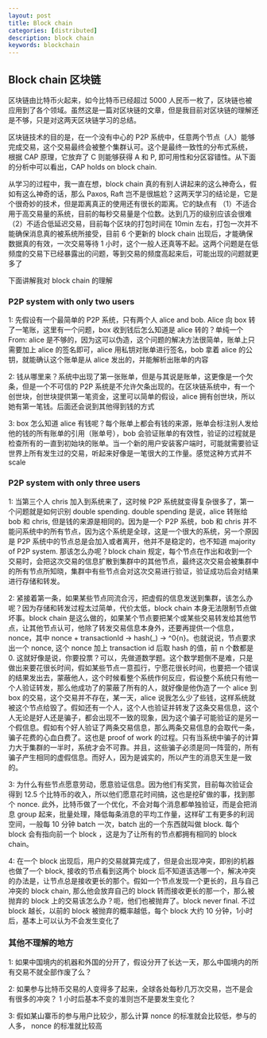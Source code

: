 ```yaml
---
layout: post
title: Block chain
categories: [distributed]
description: block chain
keywords: blockchain
---
```


## Block chain 区块链

区块链由比特币火起来，如今比特币已经超过 5000 人民币一枚了，区块链也被应用到了各个领域。虽然这是一篇对区块链的文章，但是我目前对区块链的理解还是不够，只是对这两天区块链学习的总结。

区块链技术的目的是，在一个没有中心的 P2P 系统中，任意两个节点（人）能够完成交易，这个交易最终会被整个集群认可。这个是最终一致性的分布式系统，
根据 CAP 原理，它放弃了 C 则能够获得 A 和 P, 即可用性和分区容错性。从下面的分析中可以看出，CAP holds on block chain.

从学习的过程中，我一直在想，block chain 真的有别人讲起来的这么神奇么，假如有这么神奇的话，那么 Paxos, Raft 岂不是很尴尬？这两天学习的结论是，它是个很奇妙的技术，但是距离真正的使用还有很长的距离。它的缺点有 （1）不适合用于高交易量的系统，目前的每秒交易量是个位数。达到几万的级别应该会很难 （2）不适合低延迟交易，目前每个区块的打包时间在 10min 左右，打包一次并不能确保消息真的被系统所接受，目前 6 个更新的 block chain 出现后，才能确保数据真的有效，一次交易等待 1 小时，这个一般人还真等不起。这两个问题是在低频度的交易下已经暴露出的问题，等到交易的频度高起来后，可能出现的问题就更多了

下面讲解我对 block chain 的理解

### P2P system with only two users

1: 先假设有一个最简单的 P2P 系统，只有两个人 alice and bob. Alice 向 box 转了一笔账，这里有一个问题，box 收到钱后怎么知道是 alice 转的？单纯一个 From: alice 是不够的，因为这可以伪造，这个问题的解决方法很简单，账单上只需要加上 alice 的签名即可，alice 用私钥对账单进行签名，bob 拿着 alice 的公钥，就能确认这个账单是从 alice 发出的，并能解析出账单的内容

2: 钱从哪里来？系统中出现了第一张账单，但是与其说是账单，这更像是一个欠条，但是一个不可信的 P2P 系统是不允许欠条出现的。在区块链系统中，有一个创世块，创世块提供第一笔资金，这里可以简单的假设，alice 拥有创世块，所以她有第一笔钱。后面还会说到其他得到钱的方式

3: box 怎么知道 alice 有钱呢？每个账单上都会有钱的来源，账单会标注别人发给他的钱的所有账单的引用（账单号），bob 会验证账单的有效性，验证的过程就是检查所有的一直到初始块的账单。当一个新的用户安装客户端时，可能就需要验证世界上所有发生过的交易，听起来好像是一笔很大的工作量。感觉这种方式并不 scale

### P2P system with only three users

1: 当第三个人 chris 加入到系统来了，这时候 P2P 系统就变得复杂很多了，第一个问题就是如何识别 double spending. double spending 是说，alice 转账给 bob 和 chris, 但是钱的来源是相同的。因为是一个 P2P 系统，bob 和 chris 并不能问系统中的所有节点，因为这个系统是全球，这是一个很大的系统，另一个原因是 P2P 系统中的节点总是会加入或者离开，他并不是稳定的，也不知道 majority of P2P system. 那该怎么办呢？block chain 规定，每个节点在作出和收到一个交易时，会把这次交易的信息扩散到集群中的其他节点，最终这次交易会被集群中的所有节点所知晓，集群中有些节点会对这次交易进行验证，验证成功后会对结果进行存储和转发。

2: 紧接着第一条，如果某些节点同流合污，把虚假的信息发送到集群，该怎么办呢？因为存储和转发过程太过简单，代价太低，block chain 本身无法限制节点做坏事。block chain 是这么做的，如果某个节点要把某个或某些交易转发给其他节点，让其他节点认可，他除了转发交易信息本身外，还要再提供一个信息，nonce，其中 nonce + transactionId -> hash(_) -> ^0{n}。也就说说，节点要求出一个 nonce, 这个 nonce 加上 transaction id 后取 hash 的值，前 n 个数都是 0. 这就好像是说，你要投票？可以，先做道数学题。这个数学题倒不是难，只是做出来要花很长时间，假如某些节点一意孤行，宁愿花很长时间，也要把一个错误的结果发出去，蒙蔽他人，这个时候看整个系统作何反应，假设整个系统只有他一个人验证转发，那么他成功了的蒙蔽了所有的人，就好像是他伪造了一个 alice 到 box 的交易，这个交易并不存在，某一天，alice 说我怎么少了些钱，这样系统就被这个节点给毁了。假如还有一个人，这个人也验证并转发了这条交易信息，这个人无论是好人还是骗子，都会出现不一致的现象，因为这个骗子可能验证的是另一个假信息。假如有个好人验证了两条交易信息，那么两条交易信息的会取代一条，骗子花费的心血白费了。这也是 proof of work 的过程。只有当系统中骗子的计算力大于集群的一半时，系统才会不可靠。并且，这些骗子必须是同一阵营的，所有骗子产生相同的虚假信息。而好人，因为是诚实的，所以产生的消息天生是一致的。

3: 为什么有些节点愿意劳动，愿意验证信息。因为他们有奖赏，目前每次验证会得到 12.5 个比特币的收入，所以他们愿意花时间搞，这也是挖矿做的事，找到那个 nonce. 此外，比特币做了一个优化，不会对每个消息都单独验证，而是会把消息 group 起来，批量处理，降低每条消息的平均工作量，这样矿工有更多的利润空间，一般每 10 分钟 batch 一次，batch 出的一个东西就叫做 block. 每个 block  会有指向前一个 block ，这是为了让所有的节点都拥有相同的 block chain。

4: 在一个 block 出现后，用户的交易就算完成了，但是会出现冲突，即别的机器也做了一个 block, 接收的节点看到这两个 block 后不知道该选哪一个，解决冲突的办法是，让节点总是接收更长的那个。假如一个节点发现一个更长的，且与自己冲突的 block chain, 那么他会放弃自己的 block 转而接收更长的那一个，那么被抛弃的 block 上的交易该怎么办？呃，他们也被抛弃了。block never final. 不过 block 越长，以前的 block 被抛弃的概率越低，每个 block 大约 10 分钟，1小时后，基本上可以认为不会发生变化了

### 其他不理解的地方

1: 如果中国境内的机器和外国的分开了，假设分开了长达一天，那么中国境内的所有交易不就全部作废了么？

2: 如果参与比特币交易的人变得多了起来，全球各处每秒几万次交易，岂不是会有很多的冲突？ 1 小时后基本不变的准则岂不是要发生变化？

3: 假如某山寨币的参与用户比较少，那么计算 nonce 的标准就会比较低，参与的人多， nonce 的标准就比较高



